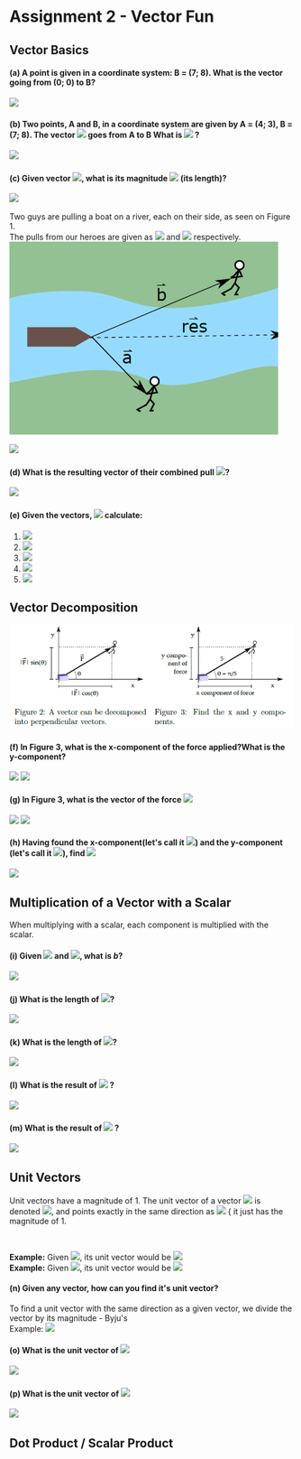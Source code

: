 # Assignment 2 - Vector Fun

## Vector Basics

#### (a)  A point is given in a coordinate system: B = (7; 8). What is the vector going from (0; 0) to B?  

<img src="https://latex.codecogs.com/gif.latex?u&space;=&space;OB&space;=&space;(7-0,8-0)=(7,8)">   
  
#### (b) Two points, A and B, in a coordinate system are given by A = (4; 3), B = (7; 8). The vector <img src="https://latex.codecogs.com/gif.latex?\vec{a}"> goes from A to B What is <img src="https://latex.codecogs.com/gif.latex?\vec{a}"> ?   

<img src="https://latex.codecogs.com/gif.latex?%5Cvec%7Ba%7D%20%3D%20%287-4%2C8-3%29%20%3D%20%283%2C5%29">  

#### (c) Given vector <img src="https://latex.codecogs.com/gif.latex?%5Cvec%7Ba%7D%3D%5Cbinom%7B3%7D%7B5%7D">, what is its magnitude <img src="https://latex.codecogs.com/gif.latex?%5Cleft%7C%5Cvec%7Ba%7D%5Cright%20%7C"> (its length)?   

<img src="https://latex.codecogs.com/gif.latex?%5Cleft%7C%5Cvec%7Ba%7D%5Cright%20%7C%3D%5Csqrt%7B3%5E%7B2%7D&plus;5%5E%7B2%7D%7D%3D5.83">    
  
Two guys are pulling a boat on a river, each on their side, as seen on Figure 1.  
The pulls from our heroes are given as <img src="https://latex.codecogs.com/gif.latex?%5Cvec%7Ba%7D"> and <img src="https://latex.codecogs.com/gif.latex?%5Cvec%7Bb%7D"> respectively.  
<img src="img/figur1.png">  


<img src="https://latex.codecogs.com/gif.latex?%5Cvec%7Ba%7D%3D%5Cbinom%7B2%7D%7B-2%7D%2C%5Cvec%7Bb%7D%3D%5Cbinom%7B5%7D%7B2%7D">  


#### (d) What is the resulting vector of their combined pull <img src="https://latex.codecogs.com/gif.latex?%5Cvec%7Bres%7D">?  

<img src="https://latex.codecogs.com/gif.latex?%5Cvec%7Bres%7D%20%3D%20%282&plus;5%2C%20-2&plus;2%29%20%3D%20%287%2C0%29">  
  

#### (e) Given the vectors, <img src="https://latex.codecogs.com/gif.latex?%5Cvec%7Ba%7D%3D%5Cbinom%7B3%7D%7B2%7D%2C%20%5Cvec%7Bb%7D%3D%5Cbinom%7B5%7D%7B1%7D%2C%5Cvec%7Bc%7D%3D%5Cbinom%7B-2%7D%7B6%7D"> calculate:

1. <img src="https://latex.codecogs.com/gif.latex?%5Cvec%7Ba%7D&plus;%5Cvec%7Bb%7D%20%3D%20%285&plus;3%2C%202&plus;1%29%20%3D%20%288%2C3%29">  
2. <img src="https://latex.codecogs.com/gif.latex?%5Cvec%7Bb%7D&plus;%5Cvec%7Bc%7D%20%3D%20%285&plus;-2%2C1&plus;6%29%20%3D%20%283%2C7%29">  
3. <img src="https://latex.codecogs.com/gif.latex?%28%5Cvec%7Ba%7D&plus;%5Cvec%7Bb%7D%29%20&plus;%20%5Cvec%7Bc%7D%20%3D%20%288-2%2C3&plus;6%29%20%3D%20%286%2C9%29">
4. <img src="https://latex.codecogs.com/gif.latex?%5Cvec%7Ba%7D&plus;%28%5Cvec%7Bb%7D%20&plus;%20%5Cvec%7Bc%7D%29%20%3D%20%283&plus;3%2C2&plus;7%29%20%3D%20%286%2C9%29">
5. <img src="https://latex.codecogs.com/gif.latex?%5Cvec%7Ba%7D&plus;%5Cvec%7Bb%7D%20%3D%20%285&plus;3%2C1&plus;2%29%20%3D%20%288%2C3%29">  
  
## Vector Decomposition
<img src="img/figur23.png">  
  
#### (f) In Figure 3, what is the x-component of the force applied?What is the y-component?  

<img src="https://latex.codecogs.com/gif.latex?F_x%20%3D%205*cos%28%5Cpi/5%29%20%5Capprox%205%20*%20cos%280.6283%29%20%5Capprox%205%20*%200.809%20%5Capprox%20%3D%204.05">  

<img src="https://latex.codecogs.com/gif.latex?F_y%20%3D%205*sin%28%5Cpi/5%29%5Capprox%205*sin%280.628%29%5Capprox%205*0.587%5Capprox%202.9">  
  
#### (g) In Figure 3, what is the vector of the force <img src="https://latex.codecogs.com/gif.latex?%5Cvec%7BF%7D">  
  

<img src="https://latex.codecogs.com/gif.latex?Vector%20%5Cvec%7BF%7D%20%3D%20%28%5Cleft%20%7C%5Cvec%7BF%7D%20%5Cright%20%7C*cos%28%5CTheta%20%29%2C%20%5Cleft%20%7C%5Cvec%7BF%7D%20%5Cright%20%7C*sin%28%5CTheta%20%29%29">  
  

<img src="https://latex.codecogs.com/gif.latex?Vector%5Cvec%7BF%7D%20%3D%20%28F_x%2C%20F_y%29%20%3D%20%284.05%2C%202.9%29">  
  
#### (h) Having found the x-component(let's call it <img src="https://latex.codecogs.com/gif.latex?F_x">) and the y-component (let's call it <img src="https://latex.codecogs.com/gif.latex?F_y">), find <img src="https://latex.codecogs.com/gif.latex?%5Csqrt%7BF%5E2_x%20&plus;%20F%5E2_y%7D"> 


<img src="https://latex.codecogs.com/gif.latex?%5Csqrt%7BF%5E2_x%20&plus;%20F%5E2_y%7D%20%3D%20%5Csqrt%7B5%5E2&plus;0%2C0548%5E2%7D%20%3D%205">  

## Multiplication of a Vector with a Scalar
When multiplying with a scalar, each component is multiplied with the scalar.    

#### (i) Given <img src="https://latex.codecogs.com/gif.latex?%5Cvec%7Ba%7D%3D%5Cbinom%7B-4%7D%7B5%7D"> and <img src="https://latex.codecogs.com/gif.latex?%5Cvec%7Bb%7D%3D5%5Cvec%7Ba%7D">, what is *b*? 

<img src="https://latex.codecogs.com/gif.latex?%5Cvec%7Bb%7D%20%3D%20%28-4*5%2C5*5%29%20%3D%20%28-20%2C25%29">  

#### (j) What is the length of <img src="https://latex.codecogs.com/gif.latex?%5Cvec%7Ba%7D">?  
<img src="https://latex.codecogs.com/gif.latex?%5Cleft%20%7C%20%5Cvec%7Ba%7D%20%5Cright%20%7C%20%3D%20%5Csqrt%7B-4%5E2&plus;5%5E2%7D%20%3D%203">

#### (k) What is the length of <img src="https://latex.codecogs.com/gif.latex?%5Cvec%7Bb%7D">?
  
<img src="https://latex.codecogs.com/gif.latex?%5Cleft%20%7C%20%5Cvec%7Bb%7D%20%5Cright%20%7C%20%3D%5Csqrt%7B-20%5E%7B2%7D&plus;25%5E%7B2%7D%7D%3D15">


#### (l) What is the result of <img src="https://latex.codecogs.com/gif.latex?%5Cbinom%7B1%7D%7B0%7D%5Ccdot%204"> ?

<img src="https://latex.codecogs.com/gif.latex?%5Cbinom%7B1%7D%7B0%7D%5Ccdot%204%20%3D%20%5Cbinom%7B4%7D%7B0%7D">

#### (m) What is the result of <img src="https://latex.codecogs.com/gif.latex?%5Cbinom%7B1%7D%7B3%7D%5Ccdot%20%5Cfrac%7B1%7D%7B2%7D"> ?

<img src="https://latex.codecogs.com/gif.latex?%5Cbinom%7B1%7D%7B3%7D%5Ccdot%20%5Cfrac%7B1%7D%7B2%7D%20%3D%20%5Cbinom%7B0.5%7D%7B1.5%7D">
   
   
## Unit Vectors
Unit vectors have a magnitude of 1. The unit vector of a vector <img src="https://latex.codecogs.com/gif.latex?%5Cvec%7Ba%7D"> is denoted <img src="https://latex.codecogs.com/gif.latex?%5Chat%7Ba%7D">,
and points exactly in the same direction as <img src="https://latex.codecogs.com/gif.latex?%5Cvec%7Ba%7D"> { it just has the magnitude of 1.  
  
  <br>

**Example:** Given  <img src="https://latex.codecogs.com/gif.latex?%5Cvec%7Ba%7D%3D%5Cbinom%7B3%7D%7B0%7D">, its unit vector would be <img src="https://latex.codecogs.com/gif.latex?%5Chat%7Ba%7D%3D%5Cbinom%7B1%7D%7B0%7D">  
**Example:** Given <img src="https://latex.codecogs.com/gif.latex?%5Cvec%7Ba%7D%20%3D%20%5Cbinom%7B2%7D%7B2%7D">, its unit vector would be <img src="https://latex.codecogs.com/gif.latex?%5Chat%7Ba%7D%20%3D%20%5Cbinom%7B0.707%7D%7B0.707%7D">  

    
#### (n) Given any vector, how can you find it's unit vector?
To find a unit vector with the same direction as a given vector, we divide the vector by its magnitude - Byju's  
Example: <img src="https://latex.codecogs.com/gif.latex?%5Cvec%7Be%7D%3D%5Cbinom%7B%5Ccos%28arg%28%5Cvec%7Be%7D%29%29%20%7D%7B%5Csin%28arg%28%5Cvec%7Be%7D%29%29%20%7D%20%3D%20%5Cbinom%7B%5Cfrac%7Bx%7D%7B%5Csqrt%7Bx%5E2&plus;y%5E2%7D%7D%7D%7B%5Cfrac%7By%7D%7B%5Csqrt%7Bx%5E2&plus;y%5E2%7D%7D%7D">

#### (o) What is the unit vector of <img src="https://latex.codecogs.com/gif.latex?%5Cvec%7Ba%7D%20%3D%20%5Cbinom%7B3%7D%7B2%7D">
  
<img src="https://latex.codecogs.com/gif.latex?%5Cbinom%7B%5Cfrac%7B3%7D%7B%5Csqrt%7B3%5E2&plus;2%5E2%7D%7D%7D%7B%5Cfrac%7B2%7D%7B%5Csqrt%7B3%5E2&plus;2%5E2%7D%7D%7D%5Capprox%280.832%2C0.555%29">  

#### (p) What is the unit vector of <img src="https://latex.codecogs.com/gif.latex?%5Cvec%7Ba%7D%20%3D%20%5Cbinom%7B7%7D%7B-2%7D">  
  
<img src="https://latex.codecogs.com/gif.latex?%5Cbinom%7B%5Cfrac%7B7%7D%7B%5Csqrt%7B7%5E2-2%5E2%7D%7D%7D%7B%5Cfrac%7B-2%7D%7B%5Csqrt%7B7%5E%7B2%7D-2%5E2%7D%7D%7D%3D%281.043%2C-0.298%29">  
    
  <br>
    

## Dot Product / Scalar Product